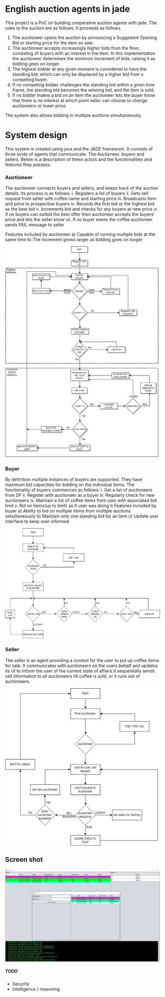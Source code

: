 ﻿# English auction agents in jade
This project is a PoC on building cooperative auction agents with jade. The rules to the auction are as follows.
It proceeds as follows.

1. The auctioneer opens the auction by announcing a Suggested Opening Bid or starting price for the item on sale.
2. The auctioneer accepts increasingly higher bids from the floor, consisting of buyers with an interest in the item. In this implementation the auctioneer determines the minimum increment of bids, raising it as bidding goes on longer.
3. The highest bidder at any given moment is considered to have the standing bid, which can only be displaced by a higher bid from a competing buyer.
4. If no competing bidder challenges the standing bid within a given time frame, the standing bid becomes the winning bid, and the item is sold.
5. If no bidder makes a bid on an item the auctioneer lets the buyer know that there is no interest at which point seller can choose to change auctioneers or lower price.

The system also allows bidding in multiple auctions simultaneously.

# System design
This system is created using java and the JADE framework. It consists of three kinds of agents that communicate; The Auctioneer, buyers and sellers. Below is a description of these actors and the functionalities and features they possess.

### Auctioneer
The auctioneer connects buyers and sellers, and keeps track of the auction details. Its process is as
follows:
i. Registers a list of buyers
ii. Gets sell request from seller with coffee name and starting price
iii. Broadcasts Item and price to prospective buyers
iv. Records the first bid or the highest bid as the best bid
v. Increments bid and checks for any buyers at new price
vi. If no buyers can outbid the best offer then auctioneer accepts the buyers’ price and lets the seller
know
vii. If no buyer wants the coffee auctioneer sends FAIL message to seller

Features included by auctioneer
a) Capable of running multiple bids at the same time
b) The increment grows larger as bidding goes on longer

![Flow chart for auctioneer logic](img/flow%20chart%20for%20auctioneer.png)

### Buyer
By definition multiple instances of buyers are supported. They have maximum bid capacities for bidding on the individual items. The functionality of buyers commences as follows:
i. Get a list of auctioneers from DF
ii. Register with auctioneer as a buyer
iii. Regularly check for new auctioneers
iv. Maintain a list of coffee items from user with associated bid limit
v. Bid on items(up to limit) as if user was doing it
Features included by buyer
a) Ability to bid on multiple items from multiple auctions simultaneously
b) Maintain only one standing bid for an item
c) Update user interface to keep user informed

![Flow chart for buyer](img/flow%20chart%20for%20buyer.png)

### Seller
The seller is an agent providing a conduit for the user to put up coffee items for sale. It communicates with auctioneers on the users behalf and updates its UI to inform the user of the current state of affairs.It sequentially sends sell information to all auctioneers till coffee is sold, or it runs out of auctioneers.

![Flow chart of Seller](img/flow%20chart%20for%20seller.png)

## Screen shot
![Screen shot of a bid in action](img/screen%20shot%20of%20system%20in%20action.jpg)

##### TODO
* Security
* intelligence / reasoning
